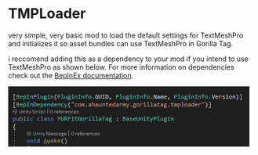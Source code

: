 # TMPLoader
very simple, very basic mod to load the default settings for TextMeshPro and initializes it so asset bundles can use TextMeshPro in Gorilla Tag.

i reccomend adding this as a dependency to your mod if you intend to use TextMeshPro as shown below. For more information on dependencies check out the [BepInEx documentation](https://docs.bepinex.dev/master/articles/dev_guide/plugin_tutorial/2_plugin_start.html?tabs=tabid-unitymono).

![BepInEx Dependency Example](./Images/BepInExDependExamp.png)